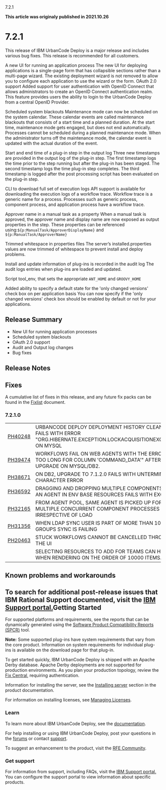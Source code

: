 





7.2.1

**This article was originaly published in 2021.10.26**


7.2.1
=====




This release of IBM UrbanCode Deploy is a major release and includes various bug fixes. This release is recommended for all customers.

A new UI for running an application process
The new UI for deploying applications is a single-page form that has collapsible sections rather than a multi-page wizard. The existing deployment wizard is not removed to allow you to configure each application to use the wizard or the form.
OAuth 2.0 support
Added support for user authentication with OpenID Connect that allows administrators to create an OpenID Connect authentication realm. This feature provides users the ability to login to the UrbanCode Deploy from a central OpenID Provider.

Scheduled system blackouts
Maintenance mode can now be scheduled on the system calendar. These calendar events are called maintenance blackouts that consists of a start time and a planned duration. At the start time, maintenance mode gets engaged, but does not end automatically. Processes cannot be scheduled during a planned maintenance mode. When the administrator turns off the maintenance mode, the calendar
event is updated with the actual duration of the event.

Start and end time of a plug-in step in the output log
Three new timestamps are provided in the output log of the plug-in step. The first timestamp logs the time prior to the step running but after the plug-in has been staged. The second timestamp logs the time plug-in step completes. The third timestamp is logged after the post processing script has been evaluated on the plug-in step.

CLI to download full set of execution logs
API support is available for downloading the execution logs of a workflow trace. Workflow trace is a generic name for a process. Processes such as generic process, component process, and application process have a workflow trace.

Approver name in a manual task as a property
When a manual task is approved, the approver name and display name are now exposed as output properties in the step. These properties can be referenced using:`${p:ManualTask/ApproverDisplayName}` and `${p:ManualTask/ApproverName}`

Trimmed whitespace in properties files
The server’s installed.properties values are now trimmed of whitespace to prevent install and deploy problems.

Install and update information of plug-ins is recorded in the audit log
The audit logs entries when plug-ins are loaded and updated.

Script tool\_env, that sets the appropriate `ANT_HOME` and `GROOVY_HOME`


Added ability to specify a default state for the 'only changed versions' check box on per application basis
You can now specify if the 'only changed versions' check box should be enabled by default or not for your applications.

Release Summary
---------------

  
* New UI for running application processes
* Scheduled system blackouts
* OAuth 2.0 support
* Audit and Output log changes
* Bug fixes

Release Notes
-------------

  
Fixes
-----


A cumulative list of fixes in this release, and any future fix packs can be found in the [Fixlist](https://www.urbancode.com/whats-new/deployfixlist/) document.
### 7.2.1.0




|  |  |
| --- | --- |
| [PH40248](http://www.ibm.com/support/docview.wss?uid=swg1PH40248) | URBANCODE DEPLOY DEPLOYMENT HISTORY CLEANUP FAILS WITH ERROR "ORG.HIBERNATE.EXCEPTION.LOCKACQUISITIONEXCEPTION" ON MYSQL |
| [PH39474](http://www.ibm.com/support/docview.wss?uid=swg1PH39474) | WORKFLOWS FAIL ON WEB AGENTS WITH THE ERROR "DATA TOO LONG FOR COLUMN 'COMMAND\_DATA'" AFTER 6.2.7 UPGRADE ON MYSQL/DB2. |
| [PH38671](http://www.ibm.com/support/docview.wss?uid=swg1PH38671) | ON DB2, UPGRADE TO 7.1.2.0 FAILS WITH UNTERMINATED ' CHARACTER ERROR |
| [PH36592](http://www.ibm.com/support/docview.wss?uid=swg1PH36592) | DRAGGING AND DROPPING MULTIPLE COMPONENTS ONTO AN AGENT IN ENV BASE RESOURCES FAILS WITH EXCEPTION |
| [PH32165](http://www.ibm.com/support/docview.wss?uid=swg1PH32165) | FROM AGENT POOL, SAME AGENT IS PICKED UP FOR MULTIPLE CONCURRENT COMPONENT PROCESSES IRRESPECTIVE OF LOAD |
| [PH31356](http://www.ibm.com/support/docview.wss?uid=swg1PH31356) | WHEN LDAP SYNC USER IS PART OF MORE THAN 1000 GROUPS SYNC IS FAILING |
| [PH20463](http://www.ibm.com/support/docview.wss?uid=swg1PH20463) | STUCK WORKFLOWS CANNOT BE CANCELLED THROUGH THE UI |
|  | SELECTING RESOURCES TO ADD FOR TEAMS CAN HANG WHEN RENDERING ON THE ORDER OF 10000 ITEMS. |


Known problems and workarounds
------------------------------


To search for additional post-release issues that IBM Rational Support documented, visit the [IBM Support portal.](https://www-947.ibm.com/support/entry/myportal/support?brandind=Rational)Getting Started
---------------

  
For supported platforms and requirements, see the reports that can be dynamically generated using the [Software Product Compatibility Reports (SPCR)](https://www.ibm.com/software/reports/compatibility/clarity/index.html) tool.

**Note:** Some supported plug-ins have system requirements that vary from the core product. Information on system requirements for individual plug-ins is available on the download page for that plug-in.

To get started quickly, IBM UrbanCode Deploy is shipped with an Apache Derby database. Apache Derby deployments are not supported for production environments. As you plan your production topology, review the [Fix Central](https://www.ibm.com/support/fixcentral/swg/selectFixes?parent=ibm~Rational&product=ibm/Rational/IBM+UrbanCode+Deploy&release=All&platform=All&function=all), requiring authentication.

Information for installing the server, see the [Installing server](http://www-01.ibm.com/support/knowledgecenter/SS4GSP_7.2.0/com.ibm.udeploy.install.doc/topics/install_ch.html) section in the product documentation.

For information on installing licenses, see [Managing Licenses](https://www.ibm.com/support/knowledgecenter/SS4GSP_7.2.0/com.ibm.udeploy.doc/topics/licenseManage.html).
### Learn


To learn more about IBM UrbanCode Deploy, see the [documentation](http://www-01.ibm.com/support/knowledgecenter/SS4GSP_7.2.1/com.ibm.udeploy.doc/ucd_version_welcome.html).

For help installing or using IBM UrbanCode Deploy, post your questions in the [forums](https://developer.ibm.com/answers?community=urbancode) or contact [support](http://www-947.ibm.com/support/entry/portal/support?brandind=Rational).

To suggest an enhancement to the product, visit the [RFE Community](http://www.ibm.com/developerworks/rfe/execute?use_case=submitRfe).
### Get support


For information from support, including FAQs, visit the [IBM Support portal.](https://www.ibm.com/support/home) You can configure the support portal to view information about specific products.




